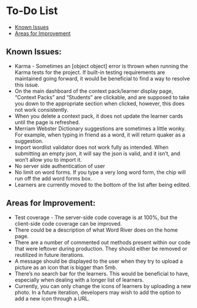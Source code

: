 # To-Do List <!-- omit in toc -->

- [Known Issues](#known-issues)
- [Areas for Improvement](#areas-for-improvments)

## Known Issues:
* Karma - Sometimes an [object object] error is thrown when running the Karma tests for the project. If built-in testing requirements are maintained going forward, it would be beneficial to find a way to resolve this issue.
* On the main dashboard of the context pack/learner display page, “Context Packs” and “Students” are clickable, and are supposed to take you down to the appropriate section when clicked, however, this does not work consistently.
* When you delete a context pack, it does not update the learner cards until the page is refreshed.
* Merriam Webster Dictionary suggestions are sometimes a little wonky. For example, when typing in friend as a word, it will return quaker as a suggestion. 
* Import wordlist validator does not work fully as intended. When submitting an empty json, it will say the json is valid, and it isn’t, and won’t allow you to import it.
* No server side authentication of user
* No limit on word forms. If you type a very long word form, the chip will run off the add word forms box.
* Learners are currently moved to the bottom of the list after being edited.

## Areas for Improvement:
* Test coverage - The server-side code coverage is at 100%, but the client-side code coverage can be improved.
* There could be a description of what Word River does on the home page.
* There are a number of commented out methods present within our code that were leftover during production. They should either be removed or reutilized in future iterations.
* A message should be displayed to the user when they try to upload a picture as an icon that is bigger than 5mb.
* There’s no search bar for the learners. This would be beneficial to have, especially when dealing with a longer list of learners.
* Currently, you can only change the icons of learners by uploading a new photo. In a future iteration, developers may wish to add the option to add a new icon through a URL.
